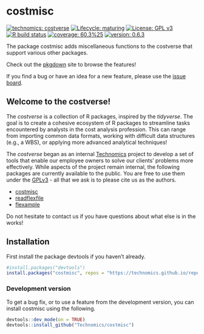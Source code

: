 
<!-- README.md is generated from README.Rmd. Please edit that file -->

# costmisc

<!-- badges: start -->

[![technomics:
costverse](https://img.shields.io/badge/technomics-costverse-EAC435.svg)](https://github.com/technomics)
[![Lifecycle:
maturing](https://img.shields.io/badge/lifecycle-maturing-blue.svg)](https://www.tidyverse.org/lifecycle/#maturing)
[![License: GPL
v3](https://img.shields.io/badge/License-GPLv3-blue.svg)](https://www.gnu.org/licenses/gpl-3.0)
[![R build
status](https://github.com/Technomics/costmisc/workflows/R-CMD-check/badge.svg)](https://github.com/Technomics/costmisc/actions)
[![coverage:
60.3%25](https://img.shields.io/badge/coverage-60.3%25-yellow.svg)](https://cran.r-project.org/web/packages/covr/vignettes/how_it_works.html)
[![version:
0.6.3](https://img.shields.io/badge/version-0.6.3-blue.svg)]()
<!-- badges: end -->

The package costmisc adds miscellaneous functions to the costverse that
support various other packages.

Check out the [pkgdown](https://technomics.github.io/costmisc/) site to
browse the features!

If you find a bug or have an idea for a new feature, please use the
[issue board](https://github.com/Technomics/costmisc/issues).

## Welcome to the costverse!

The *costverse* is a collection of R packages, inspired by the
*tidyverse*. The goal is to create a cohesive ecosystem of R packages to
streamline tasks encountered by analysts in the cost analysis
profession. This can range from importing common data formats, working
with difficult data structures (e.g., a WBS), or applying more advanced
analytical techniques!

The *costverse* began as an internal
[Technomics](https://www.technomics.net/) project to develop a set of
tools that enable our employee owners to solve our clients’ problems
more effectively. While aspects of the project remain internal, the
following packages are currently available to the public. You are free
to use them under the
[GPLv3](https://www.gnu.org/licenses/gpl-3.0.en.html) - all that we ask
is to please cite us as the authors.

-   [costmisc](https://github.com/Technomics/costmisc/)
-   [readflexfile](https://github.com/Technomics/readflexfile/)
-   [flexample](https://github.com/Technomics/flexample/)

Do not hesitate to contact us if you have questions about what else is
in the works!

## Installation

First install the package devtools if you haven’t already.

``` r
#install.packages("devtools")
install.packages("costmisc", repos = "https://technomics.github.io/repo/")
```

### Development version

To get a bug fix, or to use a feature from the development version, you
can install costmisc using the following.

``` r
devtools::dev_mode(on = TRUE)
devtools::install_github("Technomics/costmisc")
```
